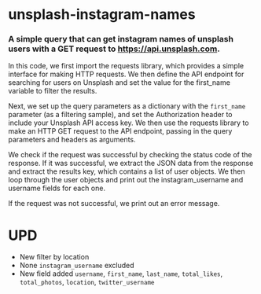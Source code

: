 # unsplash-instagram-names

### A simple query that can get instagram names of unsplash users with a GET request to https://api.unsplash.com.

In this code, we first import the requests library, which provides a simple interface for making HTTP requests. We then define the API endpoint for searching for users on Unsplash and set the value for the first_name variable to filter the results.

Next, we set up the query parameters as a dictionary with the `first_name` parameter (as a filtering sample), and set the Authorization header to include your Unsplash API access key. We then use the requests library to make an HTTP GET request to the API endpoint, passing in the query parameters and headers as arguments.

We check if the request was successful by checking the status code of the response. If it was successful, we extract the JSON data from the response and extract the results key, which contains a list of user objects. We then loop through the user objects and print out the instagram_username and username fields for each one.

If the request was not successful, we print out an error message.

# UPD
- New filter by location
- None `instagram_username` excluded
- New field added 
  `username`, `first_name`, `last_name`, `total_likes`,
  `total_photos`, `location`, `twitter_username`
